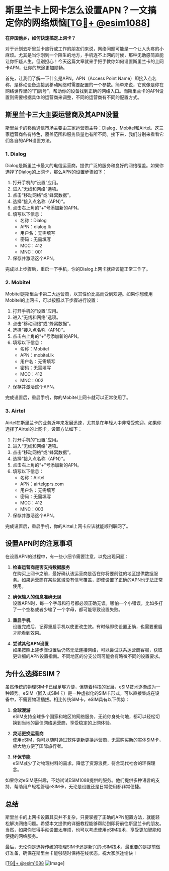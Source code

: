 # 斯里兰卡上网卡怎么设置APN？一文搞定你的网络烦恼[[TG💪+ @esim1088](https://t.me/s/esim1088)]

**在异国他乡，如何快速搞定上网卡？**

对于计划去斯里兰卡旅行或工作的朋友们来说，网络问题可能是一个让人头疼的小麻烦。尤其是当你刚到一个陌生的地方，手机连不上网的时候，那种无助感简直能让你怀疑人生。但别担心！今天这篇文章就来手把手教你如何设置斯里兰卡的上网卡APN，让你的旅途更加顺畅。

首先，让我们了解一下什么是APN。APN（Access Point Name）即接入点名称，是移动设备连接到移动网络时需要配置的一个参数。简单来说，它就像是你在网络世界里的“门牌号”，帮助你的设备找到正确的网络入口。而斯里兰卡的APN设置则需要根据具体的运营商来调整，不同的运营商有不同的配置方式。

## **斯里兰卡三大主要运营商及其APN设置**

斯里兰卡的移动通信市场主要由三家运营商主导：Dialog、Mobitel和Airtel。这三家运营商各有特色，覆盖范围和服务质量也有所不同。接下来，我们分别来看看它们各自的APN设置方法。

### **1. Dialog**

Dialog是斯里兰卡最大的电信运营商，提供广泛的服务和良好的网络覆盖。如果你选择了Dialog的上网卡，那么APN的设置步骤如下：

1. 打开手机的“设置”应用。
2. 进入“无线和网络”选项。
3. 点击“移动网络”或“蜂窝数据”。
4. 选择“接入点名称（APN）”。
5. 点击右上角的“+”号添加新的APN。
6. 填写以下信息：
   - 名称：Dialog
   - APN：dialog.lk
   - 用户名：无需填写
   - 密码：无需填写
   - MCC：412
   - MNC：001
7. 保存并激活这个APN。

完成以上步骤后，重启一下手机，你的Dialog上网卡就应该能正常工作了。

### **2. Mobitel**

Mobitel是斯里兰卡第二大运营商，以其性价比高而受到欢迎。如果你想使用Mobitel的上网卡，可以按照以下步骤进行设置：

1. 打开手机的“设置”应用。
2. 进入“无线和网络”选项。
3. 点击“移动网络”或“蜂窝数据”。
4. 选择“接入点名称（APN）”。
5. 点击右上角的“+”号添加新的APN。
6. 填写以下信息：
   - 名称：Mobitel
   - APN：mobitel.lk
   - 用户名：无需填写
   - 密码：无需填写
   - MCC：412
   - MNC：002
7. 保存并激活这个APN。

完成设置后，重启手机，你的Mobitel上网卡就可以正常使用了。

### **3. Airtel**

Airtel在斯里兰卡的业务近年来发展迅速，尤其是在年轻人中非常受欢迎。如果你选择了Airtel的上网卡，设置方法如下：

1. 打开手机的“设置”应用。
2. 进入“无线和网络”选项。
3. 点击“移动网络”或“蜂窝数据”。
4. 选择“接入点名称（APN）”。
5. 点击右上角的“+”号添加新的APN。
6. 填写以下信息：
   - 名称：Airtel
   - APN：airtelgprs.com
   - 用户名：无需填写
   - 密码：无需填写
   - MCC：412
   - MNC：003
7. 保存并激活这个APN。

完成设置后，重启手机，你的Airtel上网卡应该就能顺利联网了。

## **设置APN时的注意事项**

在设置APN的过程中，有一些小细节需要注意，以免出现问题：

1. **检查运营商是否支持数据服务**  
   在购买上网卡之前，最好确认该运营商是否在你将要前往的地区提供数据服务。如果运营商在某些区域没有信号覆盖，即使设置了正确的APN也无法正常使用。

2. **确保输入的信息准确无误**  
   设置APN时，每一个字母和符号都必须正确无误。哪怕一个小错误，比如多打了一个空格或者少输了一个字母，都可能导致设置失败。

3. **重启手机**  
   设置完成后，记得重启手机以使更改生效。有时候即使设置正确，也需要重启才能看到效果。

4. **尝试其他APN设置**  
   如果按照上述步骤设置后仍然无法连接网络，可以尝试联系运营商客服，获取更详细的APN设置指南。不同地区的分支公司可能会有略微不同的设置要求。

## **为什么选择ESIM？**

虽然传统的物理SIM卡已经足够方便，但随着科技的发展，eSIM技术逐渐成为一种趋势。eSIM（嵌入式SIM卡）是一种虚拟化的SIM卡形式，可以直接集成在设备中，不需要物理插拔。相比传统SIM卡，eSIM具有以下优势：

1. **全球漫游**  
   eSIM支持全球多个国家和地区的网络服务，无论你身处何地，都可以轻松切换到当地的最佳网络运营商，享受稳定的上网体验。

2. **灵活更换运营商**  
   使用eSIM，你可以随时通过软件更新更换运营商，无需购买新的实体SIM卡，极大地方便了国际旅行者。

3. **环保节能**  
   eSIM减少了对物理材料的需求，降低了资源浪费，符合现代社会的环保理念。

如果你对eSIM感兴趣，不妨试试ESIM1088提供的服务。他们提供多种语言的支持，帮助用户轻松管理eSIM卡，无论是设置还是日常使用都非常便捷。

## **总结**

斯里兰卡的上网卡设置其实并不复杂，只要掌握了正确的APN配置方法，就能轻松解决网络问题。希望本文提供的详细教程能够帮助到即将前往斯里兰卡的朋友。当然，如果你觉得手动设置太麻烦，也可以考虑使用eSIM技术，享受更加智能和便捷的网络服务。

最后，无论你是选择传统的物理SIM卡还是新兴的eSIM技术，最重要的是提前做好准备，确保在斯里兰卡能够随时保持在线状态。祝大家旅途愉快！

[[TG💪+ @esim1088](https://t.me/s/esim1088) ![Image](https://i.postimg.cc/4NQfJmqS/Snipaste-2025-05-13-00-14-12.png)]